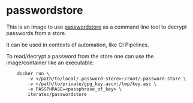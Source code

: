 # passwordstore

This is an image to use [passwordstore](https://www.passwordstore.org) as a command line tool to decrypt passwords from a store.

It can be used in contexts of automation, like CI Pipelines.

To read/decrypt a password from the store one can use the image/container like an executable:

        docker run \
            -v </path/to/local/.password-store>:/root/.password-store \
            -v </path/to/private/gpg_key.asc>:/tmp/key.asc \
            -e PASSPHRASE=<passphrase_of_key> \
            iteratec/passwordstore
